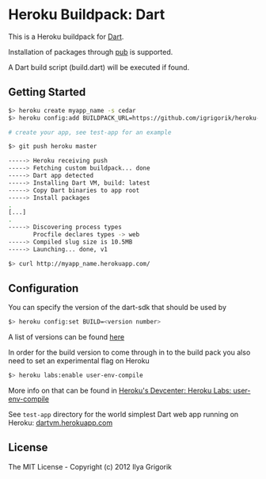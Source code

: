 # Heroku Buildpack: Dart

This is a Heroku buildpack for [Dart](http://www.dartlang.org/).

Installation of packages through [pub](http://pub.dartlang.org/) is supported.

A Dart build script (build.dart) will be executed if found.

## Getting Started

```bash
$> heroku create myapp_name -s cedar
$> heroku config:add BUILDPACK_URL=https://github.com/igrigorik/heroku-buildpack-dart.git

# create your app, see test-app for an example

$> git push heroku master

-----> Heroku receiving push
-----> Fetching custom buildpack... done
-----> Dart app detected
-----> Installing Dart VM, build: latest
-----> Copy Dart binaries to app root
-----> Install packages
.
[...]
.
-----> Discovering process types
       Procfile declares types -> web
-----> Compiled slug size is 10.5MB
-----> Launching... done, v1

$> curl http://myapp_name.herokuapp.com/
```

## Configuration
You can specify the version of the dart-sdk that should be used by

```bash
$> heroku config:set BUILD=<version number>
```
A list of versions can be found [here](http://commondatastorage.googleapis.com/dart-editor-archive-integration/latest/changelog.html)

In order for the build version to come through in to the build pack you also need to set an experimental flag on Heroku

```bash
$> heroku labs:enable user-env-compile
```
More info on that can be found in [Heroku's Devcenter: Heroku Labs: user-env-compile](https://devcenter.heroku.com/articles/labs-user-env-compile)

See `test-app` directory for the world simplest Dart web app running on Heroku: [dartvm.herokuapp.com](http://dartvm.herokuapp.com/)

## License

The MIT License - Copyright (c) 2012 Ilya Grigorik